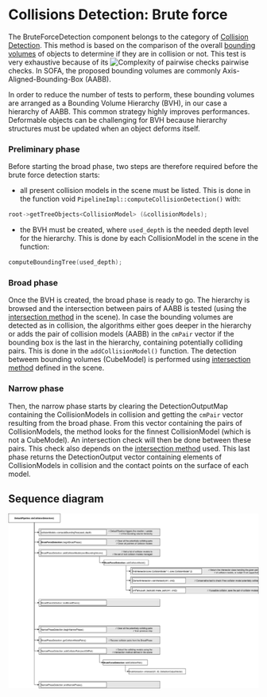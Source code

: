 Collisions Detection: Brute force
=================================

The BruteForceDetection component belongs to the category of [Collision Detection](https://www.sofa-framework.org/community/doc/main-principles/collision/#collision-detection). This method is based on the comparison of the overall [bounding volumes](https://en.wikipedia.org/wiki/Bounding_volume) of objects to determine if they are in collision or not. This test is very exhaustive because of its <img class="latex" src="https://latex.codecogs.com/png.latex?n^2" title="Complexity of pairwise checks" /> pairwise checks. In SOFA, the proposed bounding volumes are commonly Axis-Aligned-Bounding-Box (AABB).

In order to reduce the number of tests to perform, these bounding volumes are arranged as a Bounding Volume Hierarchy (BVH), in our case a hierarchy of AABB. This common strategy highly improves performances. Deformable objects can be challenging for BVH because hierarchy structures must be updated when an object deforms itself.

### Preliminary phase

Before starting the broad phase, two steps are therefore required before the brute force detection starts:

- all present collision models in the scene must be listed. This is done in the function void ```PipelineImpl::computeCollisionDetection()```  with:
```cpp
root->getTreeObjects<CollisionModel> (&collisionModels);
```
- the BVH must be created, where ```used_depth``` is the needed depth level for the hierarchy. This is done by each CollisionModel in the scene in the function: 
```cpp
computeBoundingTree(used_depth);
```

### Broad phase

Once the BVH is created, the broad phase is ready to go. The hierarchy is browsed and the intersection between pairs of AABB is tested (using the [intersection method](https://www.sofa-framework.org/community/doc/main-principles/collisions/#intersection-methods) in the scene). In case the bounding volumes are detected as in collision, the algorithms either goes deeper in the hierarchy or adds the pair of collision models (AABB) in the ```cmPair``` vector if the bounding box is the last in the hierarchy, containing potentially colliding pairs. This is done in the ```addCollisionModel()``` function. The detection betweem bounding volumes (CubeModel) is performed using [intersection method](https://www.sofa-framework.org/community/doc/main-principles/collisions/#intersection-methods) defined in the scene.



### Narrow phase

Then, the narrow phase starts by clearing the DetectionOutputMap containing the CollisionModels in collision and getting the ```cmPair``` vector resulting from the broad phase. From this vector containing the pairs of CollisionModels, the method looks for the finnest CollisionModel (which is not a CubeModel). An intersection check will then be done between these pairs. This check also depends on the [intersection method](https://www.sofa-framework.org/community/doc/main-principles/collisions/#intersection-methods) used. This last phase returns the DetectionOutput vector containing elements of CollisionModels in collision and the contact points on the surface of each model.



Sequence diagram
----------------

<a href="https://github.com/sofa-framework/doc/blob/master/images/collision/BruteForceDetection.png?raw=true"><img src="https://github.com/sofa-framework/doc/blob/master/images/collision/BruteForceDetection.png?raw=true" title="Flow diagram for the broad & narrow phase of the BruteForceDetection"/></a>
